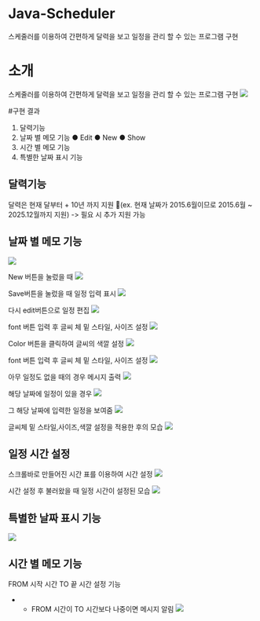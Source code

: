 # Java-Scheduler
스케줄러를 이용하여 간편하게 달력을 보고 일정을 관리 할 수 있는 프로그램 구현

# ****소개****
스케줄러를 이용하여 간편하게 달력을 보고 일정을 관리 할 수 있는 프로그램 구현
![](https://github.com/jayroncena/Java-Scheduler/blob/master/Picture1.png)

#구현 결과
1. 달력기능 
1. 날짜 별 메모 기능
	● Edit
	● New
	● Show
1. 시간 별 메모 기능
1. 특별한 날짜 표시 기능
## 달력기능
달력은 현재 달부터 + 10년 까지 지원 (ex. 현재 날짜가 2015.6월이므로 2015.6월 ~ 2025.12월까지 지원)
-> 필요 시 추가 지원 가능

## 날짜 별 메모 기능
![](https://github.com/jayroncena/Java-Scheduler/blob/master/Picture2.png)

New 버튼을 눌렀을 때
![](https://github.com/jayroncena/Java-Scheduler/blob/master/Picture3.png)

Save버튼을 눌렀을 때 일정 입력 표시
![](https://github.com/jayroncena/Java-Scheduler/blob/master/Picture4.png)

다시 edit버튼으로 일정 편집 
![](https://github.com/jayroncena/Java-Scheduler/blob/master/Picture5.png)

font 버튼 입력 후 글씨 체 밑 스타일, 사이즈 설정
![](https://github.com/jayroncena/Java-Scheduler/blob/master/Picture6.png)

Color 버튼을 클릭하여 글씨의 색깔 설정
![](https://github.com/jayroncena/Java-Scheduler/blob/master/Picture7.png)

font 버튼 입력 후 글씨 체 밑 스타일, 사이즈 설정
![](https://github.com/jayroncena/Java-Scheduler/blob/master/Picture8.png)

아무 일정도 없을 때의 경우 메시지 출력
![](https://github.com/jayroncena/Java-Scheduler/blob/master/Picture9.png)

해당 날짜에 일정이 있을 경우
![](https://github.com/jayroncena/Java-Scheduler/blob/master/Picture10.png)

그 해당 날짜에 입력한 일정을 보여줌
![](https://github.com/jayroncena/Java-Scheduler/blob/master/Picture11.png)

글씨체 밑 스타일,사이즈,색깔 설정을 적용한 후의 모습
![](https://github.com/jayroncena/Java-Scheduler/blob/master/Picture12.png)

## 일정 시간 설정

스크롤바로 만들어진 시간 표를 이용하여 시간 설정
![](https://github.com/jayroncena/Java-Scheduler/blob/master/Picture13.png)

시간 설정 후 불러왔을 때 일정 시간이 설정된 모습
![](https://github.com/jayroncena/Java-Scheduler/blob/master/Picture14.png)

## 특별한 날짜 표시 기능
![](https://github.com/jayroncena/Java-Scheduler/blob/master/Picture15.png)

## 시간 별 메모 기능
FROM 시작 시간 TO 끝 시간 설정 기능
* * FROM 시간이 TO 시간보다 나중이면 메시지 알림
![](https://github.com/jayroncena/Java-Scheduler/blob/master/Picture16.png)



